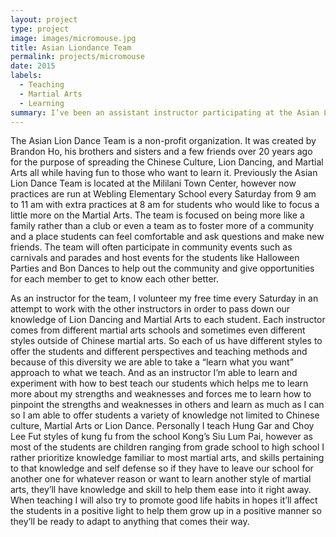 ```yaml
---
layout: project
type: project
image: images/micromouse.jpg
title: Asian Liondance Team
permalink: projects/micromouse
date: 2015
labels:
  - Teaching
  - Martial Arts
  - Learning
summary: I’ve been an assistant instructor participating at the Asian Lion Dance Team for over a decade.
---
```


The Asian Lion Dance Team is a non-profit organization.  It was created by Brandon Ho, his brothers and sisters and a few friends over 20 years ago for the purpose of spreading the Chinese Culture, Lion Dancing, and Martial Arts all while having fun to those who want to learn it.  Previously the Asian Lion Dance Team is located at the Mililani Town Center, however now practices are run at Webling Elementary School every Saturday from 9 am to 11 am with extra practices at 8 am for students who would like to focus a little more on the Martial Arts.  The team is focused on being more like a family rather than a club or even a team as to foster more of a community and a place students can feel comfortable and ask questions and make new friends.  The team will often participate in community events such as carnivals and parades and host events for the students like Halloween Parties and Bon Dances to help out the community and give opportunities for each member to get to know each other better.


As an instructor for the team, I volunteer my free time every Saturday in an attempt to work with the other instructors in order to pass down our knowledge of Lion Dancing and Martial Arts to each student.  Each instructor comes from different martial arts schools and sometimes even different styles outside of Chinese martial arts.  So each of us have different styles to offer the students and different perspectives and teaching methods and because of this diversity we are able to take a “learn what you want” approach to what we teach.  And as an instructor I’m able to learn and experiment with how to best teach our students which helps me to learn more about my strengths and weaknesses and forces me to learn how to pinpoint the strengths and weaknesses in others and learn as much as I can so I am able to offer students a variety of knowledge not limited to Chinese culture, Martial Arts or Lion Dance.  Personally I teach Hung Gar and Choy Lee Fut styles of kung fu from the school Kong’s Siu Lum Pai, however as most of the students are children ranging from grade school to high school I rather prioritize knowledge familiar to most martial arts, and skills pertaining to that knowledge and self defense so if they have to leave our school for another one for whatever reason or want to learn another style of martial arts, they’ll have knowledge and skill to help them ease into it right away.  When teaching I will also try to promote good life habits in hopes it’ll affect the students in a positive light to help them grow up in a positive manner so they’ll be ready to adapt to anything that comes their way.
